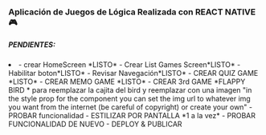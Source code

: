 <h3> Aplicación de Juegos de Lógica Realizada con REACT NATIVE🎮</h3>


<h5>PENDIENTES:</h5>
<li>
- crear HomeScreen *LISTO* 
- Crear List Games Screen*LISTO*
- Habilitar boton*LISTO*
- Revisar Navegación*LISTO*
- CREAR QUIZ GAME *LISTO*
- CREAR MEMO GAME *LISTO*
- CREAR 3rd GAME  *FLAPPY BIRD *
para reemplazar la cajita del bird  y reemplazar con una imagen
"in the style prop for the component you can set the img url to whatever img you want from the internet (be careful of copyright) or create your own"
- PROBAR funcionalidad
- ESTILIZAR POR PANTALLA *1 a la vez*
- PROBAR FUNCIONALIDAD DE NUEVO
- DEPLOY & PUBLICAR
</li>
